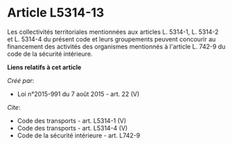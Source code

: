 # Article L5314-13

Les collectivités territoriales mentionnées aux articles L. 5314-1, L. 5314-2 et L. 5314-4 du présent code et leurs
groupements peuvent concourir au financement des activités des organismes mentionnés à l'article L. 742-9 du code de la
sécurité intérieure.

**Liens relatifs à cet article**

_Créé par_:

  - Loi n°2015-991 du 7 août 2015 - art. 22 (V)

_Cite_:

  - Code des transports - art. L5314-1 (V)
  - Code des transports - art. L5314-4 (V)
  - Code de la sécurité intérieure - art. L742-9
